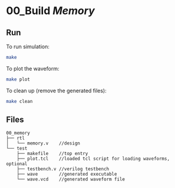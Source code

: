 # 00\_Build _Memory_

## Run

To run simulation:
```bash
make
```

To plot the waveform:
```bash
make plot
```

To clean up (remove the generated files):
```bash
make clean
```

## Files
```
00_memory
├── rtl
│   └── memory.v    //design
└── test
    ├── makefile    //top entry
    ├── plot.tcl    //loaded tcl script for loading waveforms, optional
    ├── testbench.v //verilog testbench
    ├── wave        //generated executable
    └── wave.vcd    //generated waveform file
```
